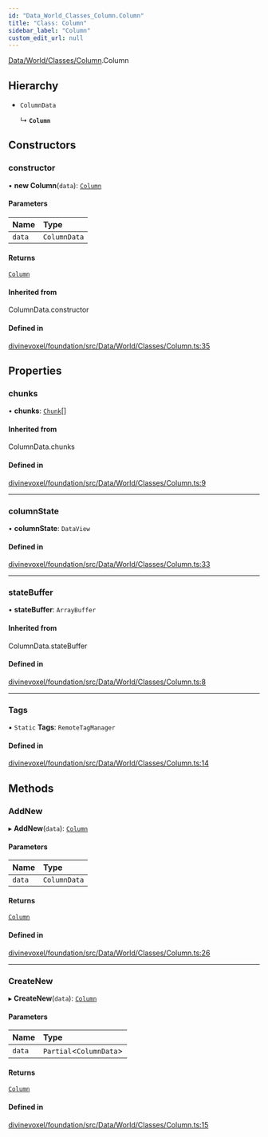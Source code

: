 ```yaml
---
id: "Data_World_Classes_Column.Column"
title: "Class: Column"
sidebar_label: "Column"
custom_edit_url: null
---
```


[Data/World/Classes/Column](../modules/Data_World_Classes_Column.md).Column

## Hierarchy

- `ColumnData`

  ↳ **`Column`**

## Constructors

### constructor

• **new Column**(`data`): [`Column`](Data_World_Classes_Column.Column.md)

#### Parameters

| Name | Type |
| :------ | :------ |
| `data` | `ColumnData` |

#### Returns

[`Column`](Data_World_Classes_Column.Column.md)

#### Inherited from

ColumnData.constructor

#### Defined in

[divinevoxel/foundation/src/Data/World/Classes/Column.ts:35](https://github.com/lucasdamianjohnson/DivineVoxelEngine/blob/596fa7391478620ed460dfb4856ff0a763b91c49/divinevoxel/foundation/src/Data/World/Classes/Column.ts#L35)

## Properties

### chunks

• **chunks**: [`Chunk`](Data_World_Classes_Chunk.Chunk.md)[]

#### Inherited from

ColumnData.chunks

#### Defined in

[divinevoxel/foundation/src/Data/World/Classes/Column.ts:9](https://github.com/lucasdamianjohnson/DivineVoxelEngine/blob/596fa7391478620ed460dfb4856ff0a763b91c49/divinevoxel/foundation/src/Data/World/Classes/Column.ts#L9)

___

### columnState

• **columnState**: `DataView`

#### Defined in

[divinevoxel/foundation/src/Data/World/Classes/Column.ts:33](https://github.com/lucasdamianjohnson/DivineVoxelEngine/blob/596fa7391478620ed460dfb4856ff0a763b91c49/divinevoxel/foundation/src/Data/World/Classes/Column.ts#L33)

___

### stateBuffer

• **stateBuffer**: `ArrayBuffer`

#### Inherited from

ColumnData.stateBuffer

#### Defined in

[divinevoxel/foundation/src/Data/World/Classes/Column.ts:8](https://github.com/lucasdamianjohnson/DivineVoxelEngine/blob/596fa7391478620ed460dfb4856ff0a763b91c49/divinevoxel/foundation/src/Data/World/Classes/Column.ts#L8)

___

### Tags

▪ `Static` **Tags**: `RemoteTagManager`

#### Defined in

[divinevoxel/foundation/src/Data/World/Classes/Column.ts:14](https://github.com/lucasdamianjohnson/DivineVoxelEngine/blob/596fa7391478620ed460dfb4856ff0a763b91c49/divinevoxel/foundation/src/Data/World/Classes/Column.ts#L14)

## Methods

### AddNew

▸ **AddNew**(`data`): [`Column`](Data_World_Classes_Column.Column.md)

#### Parameters

| Name | Type |
| :------ | :------ |
| `data` | `ColumnData` |

#### Returns

[`Column`](Data_World_Classes_Column.Column.md)

#### Defined in

[divinevoxel/foundation/src/Data/World/Classes/Column.ts:26](https://github.com/lucasdamianjohnson/DivineVoxelEngine/blob/596fa7391478620ed460dfb4856ff0a763b91c49/divinevoxel/foundation/src/Data/World/Classes/Column.ts#L26)

___

### CreateNew

▸ **CreateNew**(`data`): [`Column`](Data_World_Classes_Column.Column.md)

#### Parameters

| Name | Type |
| :------ | :------ |
| `data` | `Partial`\<`ColumnData`\> |

#### Returns

[`Column`](Data_World_Classes_Column.Column.md)

#### Defined in

[divinevoxel/foundation/src/Data/World/Classes/Column.ts:15](https://github.com/lucasdamianjohnson/DivineVoxelEngine/blob/596fa7391478620ed460dfb4856ff0a763b91c49/divinevoxel/foundation/src/Data/World/Classes/Column.ts#L15)
